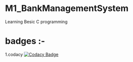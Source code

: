 # M1_BankManagementSystem
  Learning Besic C programming
# badges :-
  1.codacy 
     [![Codacy Badge](https://app.codacy.com/project/badge/Grade/7c7a9cc9a46948a3bb6cab50ee77b3c2)](https://www.codacy.com/gh/naiksandesh7175/M1_BankManagementSystem/dashboard?utm_source=github.com&amp;utm_medium=referral&amp;utm_content=naiksandesh7175/M1_BankManagementSystem&amp;utm_campaign=Badge_Grade)
